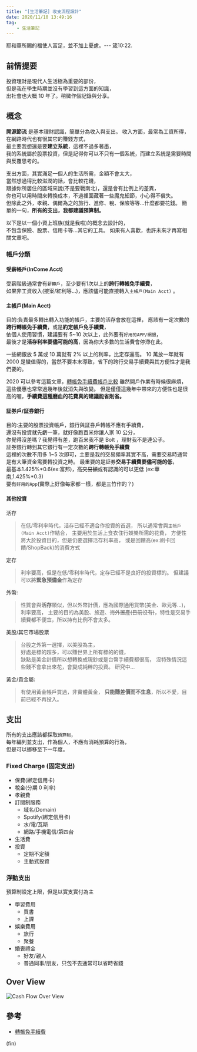 ```yaml
---
title: "[生活筆記] 收支流程設計"
date: 2020/11/10 13:49:16
tag:
    - 生活筆記
---
```


耶和華所賜的福使人富足，並不加上憂慮。--- 箴10:22.

## 前情提要

投資理財是現代人生活極為重要的部份，  
但是我在學生時期並沒有學習到這方面的知識，  
出社會也大概 10 年了。稍微作個記錄與分享。  

## 概念

**開源節流** 是基本理財認識，簡單分為收入與支出。
收入方面，最常為工資所得，在網路時代也有很其它的賺錢方式，  
最主要我想還是要**建立系統**，這裡不過多著墨，  
我的系統屬於股票投資，但是記得你可以不只有一個系統，而建立系統是需要時間與反覆思考的。

支出方面，其實滿足一個人的生活所需，金額不會太大，  
當然想過得比較滋潤的話，會比較花錢，  
跟據你所居住的區域來說(不是要戰南北)，還是會有比例上的差異，  
你也可以用時間來轉換成本，不過裡面藏著一些魔鬼細節，小心得不償失。  
但除此之外，孝親、偶爾為之的旅行、進修、稅、保險等等…什麼都要花錢。
簡單的一句，**所有的支出，我都建議預算制。**

以下是以一個小資上班族(就是我啦)的概念去設計的，  
不包含保險、股票、信用卡等…其它的工具。
如果有人喜歡，也許未來才再寫相關文章吧。

### 帳戶分類

#### 受薪帳戶(InCome Acct)

受薪階級通常會有`薪轉戶`，至少要有1次以上的**跨行轉帳免手續費**，  
如果非工資收入(接案/紅利等…)，應該儘可能直接轉入`主帳戶(Main Acct)` 。

#### 主帳戶(Main Acct)

目的:負責最多轉出轉入功能的帳戶，主要的活存會放在這裡，
應該有一定次數的**跨行轉帳免手續費**，或是**約定帳戶免手續費**，  
依個人使用習慣，建議要有 5~10 次以上，此外要有`好用的APP/網銀`，  
最後才是**活存利率要儘可能的高**，因為你大多數的生活費會停滯在此。

一些網銀放 5 萬或 10 萬就有 2% 以上的利率，比定存還高。
10 萬放一年就有 2000 是蠻值得的，當然不要本末導致，省下的跨行交易手續費與其方便性才是我們要的。

2020 可以參考這篇文章，[轉帳免手續費帳戶比較](https://carl5202002.pixnet.net/blog/post/316738662-%E8%B7%A8%E8%A1%8C%E8%BD%89%E5%B8%B3%E5%85%8D%E6%89%8B%E7%BA%8C%E8%B2%BB)
雖然開戶作業有時候很麻煩，這些優惠也常常過幾年後就消失與改變。
但是僅僅這幾年中帶來的方便性也是很高的喔，**手續費這種磨血的花費真的建議能省則省。**

#### 証券戶/証券銀行

目的:主要的股票投資帳戶，銀行與証券戶轉帳不應有手續費，  
還沒有投資就先虧一筆，就好像跑百米你讓人家 10 公分，  
你覺得沒差嗎？我覺得有差，跑百米我不是 Bolt ，理財我不是連公子。  
証券銀行轉到其它銀行有一定次數的**跨行轉帳免手續費**  
這裡的次數不用多 1~5 次即可，主要是我的交易頻率其實不高，需要交易時通常是有大筆資金需要轉投資之時。
最重要的是証券**交易手續費要儘可能的低**，  
最基本1.425%\*0.6(ex:富邦)，~~高交易額~~或有認識的可以更低 (ex:華南,1.425%\*0.3)  
要有`好用的App`(實際上好像每家都一樣，都是三竹作的？)

#### 其他投資

活存
> 在低/零利率時代，活存已經不適合作投資的首選，
> 所以通常會與`主帳戶(Main Acct)`作結合，
> 主要用於生活上食衣住行娛樂所需的花費，
> 方便性將大於投資目的，但是仍要選擇活存利率高，
> 或是回饋高(ex:刷卡回饋/ShopBack)的消費方式

定存
> 利率要高，但是在低/零利率時代，定存已經不是良好的投資標的。
> 但建議可以將**緊急預備金**作為定存

外幣:
> 性質會與**活存**類似，但以外幣計價，應為國際通用貨幣(美金、歐元等…)，利率要高，
> 主要的目的為美股、旅遊、~~海外置產(目前沒有)~~，特性是交易手續費都不便宜，所以持有比例不會太多。

美股/其它市場股票
> 台股之外第一選擇，以美股為主，  
> 好處是標的超多，可以賺世界上所有標的的錢，  
> 缺點是美金計價所以想轉換成現鈔或是台幣手續費都很高，
> 沒特殊情況這些錢不會拿出來花，會變成純粹的投資。
> 研究中…

黃金/貴金屬:
> 有使用黃金帳戶買過，非實體黃金，
> **只能賺差價而不生息**，所以不愛，目前已經不再投入。

## 支出

所有的支出應該都採取`預算制`，  
每年編列並支出，作為個人，不應有消耗預算的行為，  
但是可以挪移至下一年度。

### Fixed Charge (固定支出)

- 保費(綁定信用卡)
- 稅金(分期 0 利率)
- 孝親費
- 訂閱制服務
  - 域名(Domain)
  - Spotify(綁定信用卡)
  - 水/電/瓦斯
  - 網路/手機電信/第四台
- 生活費
- 投資
  - 定期不定額
  - 主動式投資

### 浮動支出

預算制設定上限，但是以實支實付為主

- 學習費用
  - 買書
  - 上課
- 娛樂費用
  - 旅行
  - 聚餐
- 婚喪禮金
  - 好友/親人
  - 普通同事/朋友，只包不去通常可以省時省錢

## Over View

![Cash Flow Over View](/images/2020/11/cashflow.png)

## 參考

- [轉帳免手續費](https://carl5202002.pixnet.net/blog/post/316738662-%E8%B7%A8%E8%A1%8C%E8%BD%89%E5%B8%B3%E5%85%8D%E6%89%8B%E7%BA%8C%E8%B2%BB)

(fin)
